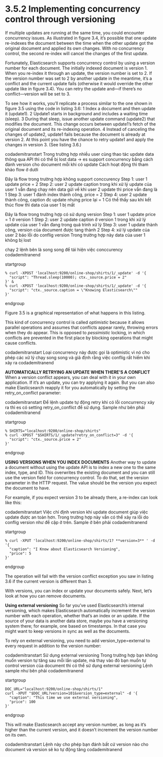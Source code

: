 # 3.5.2 Implementing concurrency control through versioning
If multiple updates are running at the same time, you could encounter concurrency issues. As illustrated in figure 3.4, it’s possible that one update re-indexes the document between the time when the other update got the original document and applied its own changes. With no concurrency control, the second re-index will cancel the changes of the first update.

Fortunately, Elasticsearch supports concurrency control by using a version number for each document. The initially indexed document is version 1. When you re-index it through an update, the version number is set to 2. If the version number was set to 2 by another update in the meantime, it’s a conflict and the current update fails (otherwise it would override the other update like in figure 3.4). You can retry the update and—if there’s no conflict—version will be set to 3.

To see how it works, you’ll replicate a process similar to the one shown in figure 3.5 using the code in listing 3.6:
1 Index a document and then update it (update1).
2 Update1 starts in background and includes a waiting time (sleep).
3 During that sleep, issue another update command (update2) that modifies the document. This change occurs between update1’s fetch of the original document and its re-indexing operation.
4 Instead of canceling the changes of update2, update1 fails because the document is already at version 2. At this point you have the chance to retry update1
and apply the changes in version 3. (See listing 3.6.)

codademitranstart
Trong trường hợp nhiều user cùng thao tác update data thông qua API thì có thể bị lost data
-> es support concurrency bằng cách đánh version cho document mỗi khi có update
Cách hoạt động thì tham khảo flow ở dưới

Đây là flow trong trường hợp không support conccurency
Step 1: user 1 update price = 2
Step 2: user 2 update caption trong khi xử lý update của user 1 vẫn đang chạy nên data gửi về khi user 2 update thì price vẫn đang là 1
Step 3: user 1 đánh index thành công, price = 2
Step 4: user 2 update thành công, caption đc update nhưng price lại = 1
Có thể thấy sau khi kết thúc flow thì data của user 1 bị mất

Đây là flow trong trường hợp có sử dụng version
Step 1: user 1 update price = 1 ở version 1
Step 2: user 2 update caption ở version 1 trong khi xử lý update của user 1 vẫn đang trong quá trình xử lý
Step 3: user 1 update thành công, version của document được tang thành 2
Step 4: xử lý update của user 2 báo lỗi do conflig version
Trong trường hợp này data của user 1 không bị lost

chạy 2 lệnh bên là song song để tái hiện việc conccurency
codademitranend

startgroup
```
% curl -XPOST 'localhost:9200/online-shop/shirts/1/_update' -d '{
  "script": "Thread.sleep(10000); ctx._source.price = 2"
}' &
% curl -XPOST 'localhost:9200/online-shop/shirts/1/_update' -d '{
  "script": "ctx._source.caption = \"Knowing Elasticsearch\""
}'
```
endgroup

Figure 3.5 is a graphical representation of what happens in this listing.

This kind of concurrency control is called _optimistic_ because it allows parallel operations and assumes that conflicts appear rarely, throwing errors when they do appear. This is opposed to _pessimistic_ locking, in which conflicts are prevented in the first place by blocking operations that might cause conflicts.

codademitranstart
Loại concurrency này được gọi là optimistic vì nó cho phép các xử lý chạy song song và giả định rằng việc conflig rất hiếm khi xảy ra
codademitranend

**AUTOMATICALLY RETRYING AN UPDATE WHEN THERE’S A CONFLICT**
When a version conflict appears, you can deal with it in your own application. If it’s an update, you can try applying it again. But you can also make Elasticsearch reapply it for you automatically by setting the retry_on_conflict parameter:

codademitranstart
Để lệnh update tự động retry khi có lỗi concurrency xảy ra thì es có setting retry_on_conflict để sử dụng. Sample như bên phải
codademitranend

startgroup
```
% SHIRTS="localhost:9200/online-shop/shirts"
% curl -XPOST "$SHIRTS/1/_update?retry_on_conflict=3" -d '{
  "script": "ctx._source.price = 2"
}'
```
endgroup

**USING VERSIONS WHEN YOU INDEX DOCUMENTS**
Another way to update a document without using the update API is to index a new one to the same index, type, and ID. This overwrites the existing document and you can still use the version field for concurrency control. To do that, set the version parameter in the HTTP request. The value should be the version you expect the document to have.

For example, if you expect version 3 to be already there, a re-index can look like this:

codademitranstart
Việc chỉ định version khi update document giúp việc update được an toàn hơn. Trong trường hợp này vẫn có thể xảy ra lỗi do conflig version như đề cập ở trên.
Sample ở bên phải
codademitranend

startgroup
```
% curl -XPUT 'localhost:9200/online-shop/shirts/1? **version=3** ' -d '{
  "caption": "I Know about Elasticsearch Versioning",
  "price": 5
}'
```
endgroup

The operation will fail with the version conflict exception you saw in listing 3.6 if the current version is different than 3.

With versions, you can index or update your documents safely. Next, let’s look at how you can remove documents.

**Using external versioning**
So far you’ve used Elasticsearch’s internal versioning, which makes Elasticsearch automatically increment the version number with each operation, whether that’s an index or an update. If the source of your data is another data store, maybe you have a versioning system there; for example, one based on timestamps. In that case you might want to keep versions in sync as well as the documents.

To rely on external versioning, you need to add version_type=external to every request in addition to the version number:

codademitranstart
Sử dụng external versioning
Trong trường hợp bạn không muốn version tự tăng sau mỗi lần update, mà thay vào đó bạn muốn tự control version của document thì có thể sử dụng external versioning
Lệnh sample như bên phải
codademitranend

startgroup
```
DOC_URL="localhost:9200/online-shop/shirts/1"
curl -XPUT "$DOC_URL?version=101&version_type=external" -d '{
  "caption": "This time we use external versioning",
  "price": 100
}'
```
endgroup

This will make Elasticsearch accept any version number, as long as it’s higher than the current version, and it doesn’t increment the version number on its own.

codademitranstart
Lệnh này cho phép bạn đánh bất cứ version nào cho document và version sẽ ko tự động tăng
codademitranend